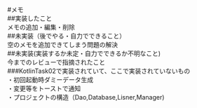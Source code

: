 #メモ  
##実装したこと  
メモの追加・編集・削除  
##未実装（後でやる・自力でできること）  
空のメモを追加できてしまう問題の解決  
##未実装(実装するか未定・自力でできるか不明なこと)  
今までのレビューで指摘されたこと  
###KotlinTask02で実装されていて、ここで実装されていないもの  
・初回起動時ダミーデータ生成  
・変更等をトーストで通知  
・プロジェクトの構造（Dao,Database,Lisner,Manager)  

